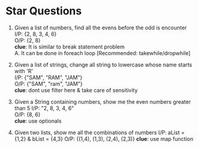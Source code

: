 # Star Questions

1. Given a list of numbers, find all the evens before the odd is encounter <br>
   I/P: {2, 8, 3, 4, 6} <br>
   O/P: {2, 8} <br>
**clue**: It is similar to break statement problem <br>
A. It can be done in foreach loop [Recommended: takewhile/dropwhile]

2. Given a list of strings, change all string to lowercase whose name starts with 'R' <br>
   I/P: {"SAM", "RAM", "JAM"} <br>
   O/P: {"SAM", "ram", "JAM"} <br>
**clue**: dont use filter here & take care of sensitivity

3. Given a String containing numbers, show me the even numbers greater than 5
   I/P: "2, 8, 3, 4, 6" <br>
   O/P: {8, 6} <br>
**clue**: use optionals

4. Given two lists, show me all the combinations of numbers
   I/P: aList = {1,2} & bList = {4,3}
   O/P: {(1,4), (1,3), (2,4), (2,3)}
**clue**: use map function
